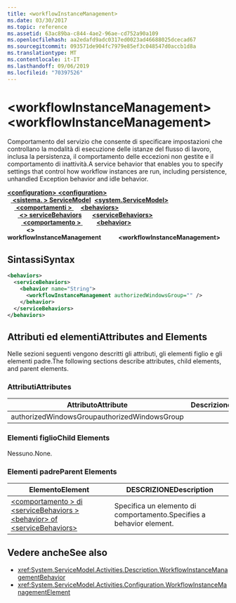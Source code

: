 ```yaml
---
title: <workflowInstanceManagement>
ms.date: 03/30/2017
ms.topic: reference
ms.assetid: 63ac89ba-c844-4ae2-96ae-cd752a90a109
ms.openlocfilehash: aa2edafd9adc0317ed0023ad46688025dcecad67
ms.sourcegitcommit: 093571de904fc7979e85ef3c048547d0accb1d8a
ms.translationtype: MT
ms.contentlocale: it-IT
ms.lasthandoff: 09/06/2019
ms.locfileid: "70397526"
---
```

# <a name="workflowinstancemanagement"></a><span data-ttu-id="ccdb2-101">\<workflowInstanceManagement></span><span class="sxs-lookup"><span data-stu-id="ccdb2-101">\<workflowInstanceManagement></span></span>
<span data-ttu-id="ccdb2-102">Comportamento del servizio che consente di specificare impostazioni che controllano la modalità di esecuzione delle istanze del flusso di lavoro, inclusa la persistenza, il comportamento delle eccezioni non gestite e il comportamento di inattività.</span><span class="sxs-lookup"><span data-stu-id="ccdb2-102">A service behavior that enables you to specify settings that control how workflow instances are run, including persistence, unhandled Exception behavior and idle behavior.</span></span>  
  
<span data-ttu-id="ccdb2-103">[ **\<configuration>** ](../configuration-element.md)</span><span class="sxs-lookup"><span data-stu-id="ccdb2-103">[**\<configuration>**](../configuration-element.md)</span></span>\
<span data-ttu-id="ccdb2-104">&nbsp;&nbsp;[ **\<sistema. > ServiceModel**](system-servicemodel-of-workflow.md)</span><span class="sxs-lookup"><span data-stu-id="ccdb2-104">&nbsp;&nbsp;[**\<system.ServiceModel>**](system-servicemodel-of-workflow.md)</span></span>\
<span data-ttu-id="ccdb2-105">&nbsp;&nbsp;&nbsp;&nbsp;[ **\<comportamenti >** ](behaviors-of-workflow.md)</span><span class="sxs-lookup"><span data-stu-id="ccdb2-105">&nbsp;&nbsp;&nbsp;&nbsp;[**\<behaviors>**](behaviors-of-workflow.md)</span></span>\
<span data-ttu-id="ccdb2-106">&nbsp;&nbsp;&nbsp;&nbsp;&nbsp;&nbsp;[ **\<> serviceBehaviors**](servicebehaviors-of-workflow.md)</span><span class="sxs-lookup"><span data-stu-id="ccdb2-106">&nbsp;&nbsp;&nbsp;&nbsp;&nbsp;&nbsp;[**\<serviceBehaviors>**](servicebehaviors-of-workflow.md)</span></span>\
<span data-ttu-id="ccdb2-107">&nbsp;&nbsp;&nbsp;&nbsp;&nbsp;&nbsp;&nbsp;&nbsp;[ **\<comportamento >** ](behavior-of-servicebehaviors-of-workflow.md)</span><span class="sxs-lookup"><span data-stu-id="ccdb2-107">&nbsp;&nbsp;&nbsp;&nbsp;&nbsp;&nbsp;&nbsp;&nbsp;[**\<behavior>**](behavior-of-servicebehaviors-of-workflow.md)</span></span>\
<span data-ttu-id="ccdb2-108">&nbsp;&nbsp;&nbsp;&nbsp;&nbsp;&nbsp;&nbsp;&nbsp;&nbsp;&nbsp; **\<> workflowInstanceManagement**</span><span class="sxs-lookup"><span data-stu-id="ccdb2-108">&nbsp;&nbsp;&nbsp;&nbsp;&nbsp;&nbsp;&nbsp;&nbsp;&nbsp;&nbsp;**\<workflowInstanceManagement>**</span></span>  
  
## <a name="syntax"></a><span data-ttu-id="ccdb2-109">Sintassi</span><span class="sxs-lookup"><span data-stu-id="ccdb2-109">Syntax</span></span>  
  
```xml  
<behaviors>
  <serviceBehaviors>
    <behavior name="String">
      <workflowInstanceManagement authorizedWindowsGroup="" />
    </behavior>
  </serviceBehaviors>
</behaviors>  
```  
  
## <a name="attributes-and-elements"></a><span data-ttu-id="ccdb2-110">Attributi ed elementi</span><span class="sxs-lookup"><span data-stu-id="ccdb2-110">Attributes and Elements</span></span>  
 <span data-ttu-id="ccdb2-111">Nelle sezioni seguenti vengono descritti gli attributi, gli elementi figlio e gli elementi padre.</span><span class="sxs-lookup"><span data-stu-id="ccdb2-111">The following sections describe attributes, child elements, and parent elements.</span></span>  
  
### <a name="attributes"></a><span data-ttu-id="ccdb2-112">Attributi</span><span class="sxs-lookup"><span data-stu-id="ccdb2-112">Attributes</span></span>  
  
|<span data-ttu-id="ccdb2-113">Attributo</span><span class="sxs-lookup"><span data-stu-id="ccdb2-113">Attribute</span></span>|<span data-ttu-id="ccdb2-114">Descrizione</span><span class="sxs-lookup"><span data-stu-id="ccdb2-114">Description</span></span>|  
|---------------|-----------------|  
|<span data-ttu-id="ccdb2-115">authorizedWindowsGroup</span><span class="sxs-lookup"><span data-stu-id="ccdb2-115">authorizedWindowsGroup</span></span>||  
  
### <a name="child-elements"></a><span data-ttu-id="ccdb2-116">Elementi figlio</span><span class="sxs-lookup"><span data-stu-id="ccdb2-116">Child Elements</span></span>  
 <span data-ttu-id="ccdb2-117">Nessuno.</span><span class="sxs-lookup"><span data-stu-id="ccdb2-117">None.</span></span>  
  
### <a name="parent-elements"></a><span data-ttu-id="ccdb2-118">Elementi padre</span><span class="sxs-lookup"><span data-stu-id="ccdb2-118">Parent Elements</span></span>  
  
|<span data-ttu-id="ccdb2-119">Elemento</span><span class="sxs-lookup"><span data-stu-id="ccdb2-119">Element</span></span>|<span data-ttu-id="ccdb2-120">DESCRIZIONE</span><span class="sxs-lookup"><span data-stu-id="ccdb2-120">Description</span></span>|  
|-------------|-----------------|  
|[<span data-ttu-id="ccdb2-121">\<comportamento > di \<serviceBehaviors ></span><span class="sxs-lookup"><span data-stu-id="ccdb2-121">\<behavior> of \<serviceBehaviors></span></span>](behavior-of-servicebehaviors-of-workflow.md)|<span data-ttu-id="ccdb2-122">Specifica un elemento di comportamento.</span><span class="sxs-lookup"><span data-stu-id="ccdb2-122">Specifies a behavior element.</span></span>|  
  
## <a name="see-also"></a><span data-ttu-id="ccdb2-123">Vedere anche</span><span class="sxs-lookup"><span data-stu-id="ccdb2-123">See also</span></span>

- <xref:System.ServiceModel.Activities.Description.WorkflowInstanceManagementBehavior>
- <xref:System.ServiceModel.Activities.Configuration.WorkflowInstanceManagementElement>

